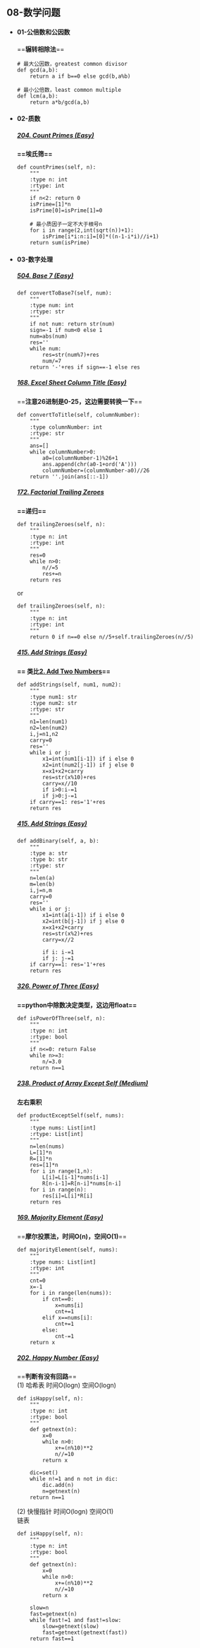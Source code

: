## 08-数学问题

- #### 01-公倍数和公因数
    ==**辗转相除法**==
    ```
    # 最大公因数，greatest common divisor
    def gcd(a,b):
        return a if b==0 else gcd(b,a%b)
    
    # 最小公倍数，least common multiple
    def lcm(a,b):
        return a*b/gcd(a,b)
    ```

- #### 02-质数
    ##### [204. Count Primes (Easy)](https://leetcode-cn.com/problems/count-primes/)
    **==埃氏筛==**
    ```
    def countPrimes(self, n):
        """
        :type n: int
        :rtype: int
        """
        if n<2: return 0
        isPrime=[1]*n
        isPrime[0]=isPrime[1]=0
        
        # 最小质因子一定不大于根号n
        for i in range(2,int(sqrt(n))+1):
            isPrime[i*i:n:i]=[0]*((n-1-i*i)//i+1)
        return sum(isPrime)
    ```
    
- #### 03-数字处理
    ##### [504. Base 7 (Easy)](https://leetcode-cn.com/problems/base-7/)
    ```
    def convertToBase7(self, num):
        """
        :type num: int
        :rtype: str
        """
        if not num: return str(num)
        sign=-1 if num<0 else 1
        num=abs(num)
        res=''
        while num:
            res=str(num%7)+res
            num/=7
        return '-'+res if sign==-1 else res
    ```
    
    ##### [168. Excel Sheet Column Title (Easy)](https://leetcode-cn.com/problems/excel-sheet-column-title/)
    ==**注意26进制是0-25，这边需要转换一下**==
    ```
    def convertToTitle(self, columnNumber):
        """
        :type columnNumber: int
        :rtype: str
        """
        ans=[]
        while columnNumber>0:
            a0=(columnNumber-1)%26+1
            ans.append(chr(a0-1+ord('A')))
            columnNumber=(columnNumber-a0)//26
        return ''.join(ans[::-1])
    ```
    
    ##### [172. Factorial Trailing Zeroes](https://leetcode-cn.com/problems/factorial-trailing-zeroes/)
    **==递归==**
    ```
    def trailingZeroes(self, n):
        """
        :type n: int
        :rtype: int
        """
        res=0
        while n>0:
            n//=5
            res+=n
        return res
    ```
    or  
    ```
    def trailingZeroes(self, n):
        """
        :type n: int
        :rtype: int
        """
        return 0 if n==0 else n//5+self.trailingZeroes(n//5)
    ```
    
    ##### [415. Add Strings (Easy)](https://leetcode-cn.com/problems/add-strings/)
    **== 类比[2. Add Two Numbers](https://leetcode-cn.com/problems/add-two-numbers/)==**
    ```
    def addStrings(self, num1, num2):
        """
        :type num1: str
        :type num2: str
        :rtype: str
        """
        n1=len(num1)
        n2=len(num2)
        i,j=n1,n2
        carry=0
        res=''
        while i or j:
            x1=int(num1[i-1]) if i else 0
            x2=int(num2[j-1]) if j else 0
            x=x1+x2+carry
            res=str(x%10)+res
            carry=x//10
            if i>0:i-=1
            if j>0:j-=1
        if carry==1: res='1'+res
        return res
    ```
    
    ##### [415. Add Strings (Easy)](https://leetcode-cn.com/problems/add-binary/)
    ```
    def addBinary(self, a, b):
        """
        :type a: str
        :type b: str
        :rtype: str
        """
        n=len(a)
        m=len(b)
        i,j=n,m
        carry=0
        res=''
        while i or j:
            x1=int(a[i-1]) if i else 0
            x2=int(b[j-1]) if j else 0
            x=x1+x2+carry
            res=str(x%2)+res
            carry=x//2

            if i: i-=1
            if j: j-=1
        if carry==1: res='1'+res
        return res
    ```
    
    ##### [326. Power of Three (Easy)](https://leetcode-cn.com/problems/power-of-three/)
    **==python中除数决定类型，这边用float==**
    ```
    def isPowerOfThree(self, n):
        """
        :type n: int
        :rtype: bool
        """
        if n<=0: return False
        while n>=3:
            n/=3.0
        return n==1
    ```
    
    ##### [238. Product of Array Except Self (Medium)](https://leetcode-cn.com/problems/product-of-array-except-self/)
    **左右乘积**
    ```
    def productExceptSelf(self, nums):
        """
        :type nums: List[int]
        :rtype: List[int]
        """
        n=len(nums)
        L=[1]*n
        R=[1]*n 
        res=[1]*n
        for i in range(1,n):
            L[i]=L[i-1]*nums[i-1]
            R[n-i-1]=R[n-i]*nums[n-i]
        for i in range(n):
            res[i]=L[i]*R[i]
        return res
    ```
    
    ##### [169. Majority Element (Easy)](https://leetcode-cn.com/problems/majority-element/)
    ==**摩尔投票法，时间O(n)，空间O(1)**==
    ```
    def majorityElement(self, nums):
        """
        :type nums: List[int]
        :rtype: int
        """
        cnt=0
        x=-1
        for i in range(len(nums)):
            if cnt==0:
                x=nums[i]
                cnt+=1
            elif x==nums[i]:
                cnt+=1
            else:
                cnt-=1
        return x
    ```
    
    ##### [202. Happy Number (Easy)](https://leetcode-cn.com/problems/happy-number/)
    ==**判断有没有回路**==  
    (1) 哈希表 时间O(logn) 空间O(logn)
    ```
    def isHappy(self, n):
        """
        :type n: int
        :rtype: bool
        """
        def getnext(n):
            x=0
            while n>0:
                x+=(n%10)**2
                n//=10
            return x
        
        dic=set()
        while n!=1 and n not in dic:
            dic.add(n)
            n=getnext(n)
        return n==1
    ```
    (2) 快慢指针 时间O(logn) 空间O(1)  
    链表
    ```
    def isHappy(self, n):
        """
        :type n: int
        :rtype: bool
        """
        def getnext(n):
            x=0
            while n>0:
                x+=(n%10)**2
                n//=10
            return x
        
        slow=n
        fast=getnext(n)
        while fast!=1 and fast!=slow:
            slow=getnext(slow)
            fast=getnext(getnext(fast))
        return fast==1
    ```
    
    